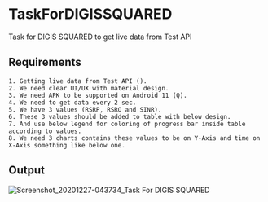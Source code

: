 # TaskForDIGISSQUARED
Task for DIGIS SQUARED to get live data from Test API 

## Requirements
```
1. Getting live data from Test API ().
2. We need clear UI/UX with material design.
3. We need APK to be supported on Android 11 (Q).
4. We need to get data every 2 sec.
5. We have 3 values (RSRP, RSRQ and SINR).
6. These 3 values should be added to table with below design.
7. And use below legend for coloring of progress bar inside table according to values.
8. We need 3 charts contains these values to be on Y-Axis and time on X-Axis something like below one.
```

## Output
![Screenshot_20201227-043734_Task For DIGIS SQUARED](https://user-images.githubusercontent.com/29871113/103162898-63b57100-47ff-11eb-8221-1856571ec214.jpg)

